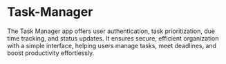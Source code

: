 # Task-Manager
The  Task Manager app offers user authentication, task prioritization, due time tracking, and status updates. It ensures secure, efficient organization with a simple interface, helping users manage tasks, meet deadlines, and boost productivity effortlessly.

